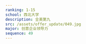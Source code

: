 ```yaml
---
ranking: 1-15
school: 西北大学
description: 全美第九
src: /assets/offer_update/049.jpg
major: 创意企业领导力
sequence: 49
---
```

